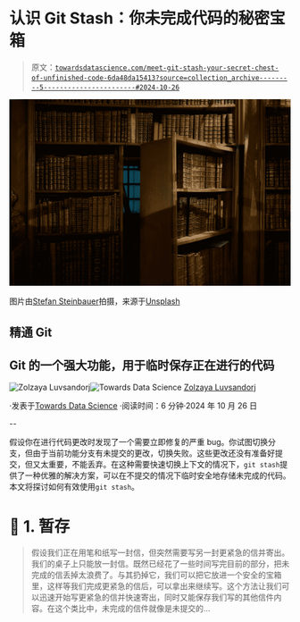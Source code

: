 # 认识 Git Stash：你未完成代码的秘密宝箱

> 原文：[`towardsdatascience.com/meet-git-stash-your-secret-chest-of-unfinished-code-6da48da15413?source=collection_archive---------5-----------------------#2024-10-26`](https://towardsdatascience.com/meet-git-stash-your-secret-chest-of-unfinished-code-6da48da15413?source=collection_archive---------5-----------------------#2024-10-26)

![](img/f8a6b702d18b279ba798f5fa87716556.png)

图片由[Stefan Steinbauer](https://unsplash.com/@usinglight?utm_source=medium&utm_medium=referral)拍摄，来源于[Unsplash](https://unsplash.com/?utm_source=medium&utm_medium=referral)

## 精通 Git

## Git 的一个强大功能，用于临时保存正在进行的代码

[](https://zluvsand.medium.com/?source=post_page---byline--6da48da15413--------------------------------)![Zolzaya Luvsandorj](https://zluvsand.medium.com/?source=post_page---byline--6da48da15413--------------------------------)[](https://towardsdatascience.com/?source=post_page---byline--6da48da15413--------------------------------)![Towards Data Science](https://towardsdatascience.com/?source=post_page---byline--6da48da15413--------------------------------) [Zolzaya Luvsandorj](https://zluvsand.medium.com/?source=post_page---byline--6da48da15413--------------------------------)

·发表于[Towards Data Science](https://towardsdatascience.com/?source=post_page---byline--6da48da15413--------------------------------) ·阅读时间：6 分钟·2024 年 10 月 26 日

--

假设你在进行代码更改时发现了一个需要立即修复的严重 bug。你试图切换分支，但由于当前功能分支有未提交的更改，切换失败。这些更改还没有准备好提交，但又太重要，不能丢弃。在这种需要快速切换上下文的情况下，`git stash`提供了一种优雅的解决方案，可以在不提交的情况下临时安全地存储未完成的代码。本文将探讨如何有效使用`git stash`。

# 📍 1\. 暂存

> 假设我们正在用笔和纸写一封信，但突然需要写另一封更紧急的信并寄出。我们的桌子上只能放一封信。既然已经花了一些时间写完目前的部分，把未完成的信丢掉太浪费了。与其扔掉它，我们可以把它放进一个安全的宝箱里，这样等我们完成更紧急的信后，可以拿出来继续写。这个方法让我们可以迅速开始写更紧急的信并快速寄出，同时又能保存我们写的其他信件内容。在这个类比中，未完成的信件就像是未提交的…
